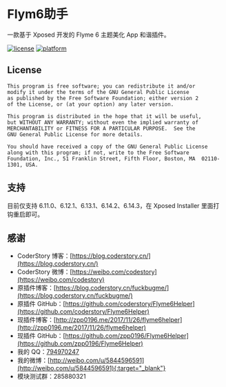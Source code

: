# Flym6助手

一款基于 Xposed 开发的 Flyme 6 主题美化 App 和谐插件。

[![license](https://img.shields.io/badge/license-GPLV2-blue.svg)](#)
[![platform](https://img.shields.io/badge/platform-Android-yellow.svg)](https://www.android.com)

## License
```text
This program is free software; you can redistribute it and/or
modify it under the terms of the GNU General Public License
as published by the Free Software Foundation; either version 2
of the License, or (at your option) any later version.

This program is distributed in the hope that it will be useful,
but WITHOUT ANY WARRANTY; without even the implied warranty of
MERCHANTABILITY or FITNESS FOR A PARTICULAR PURPOSE.  See the
GNU General Public License for more details.

You should have received a copy of the GNU General Public License
along with this program; if not, write to the Free Software
Foundation, Inc., 51 Franklin Street, Fifth Floor, Boston, MA  02110-1301, USA.
```

## 支持

目前仅支持 6.11.0、6.12.1、6.13.1、6.14.2、6.14.3，在 Xposed Installer 里面打钩重启即可。

## 感谢

* CoderStory 博客：[https://blog.coderstory.cn/](https://blog.coderstory.cn/)
* CoderStory 微博：[https://weibo.com/codestory](https://weibo.com/codestory)
* 原插件博客：[https://blog.coderstory.cn/fuckbugme/](https://blog.coderstory.cn/fuckbugme/)
* 原插件 GitHub：[https://github.com/coderstory/Flyme6Helper](https://github.com/coderstory/Flyme6Helper)
* 现插件博客：[http://zpp0196.me/2017/11/26/flyme6helper](http://zpp0196.me/2017/11/26/flyme6helper)
* 现插件 GitHub：[https://github.com/zpp0196/Flyme6Helper](https://github.com/zpp0196/Flyme6Helper)
* 我的 QQ：[794970247](http://sighttp.qq.com/msgrd?v=3&uin=794970247&site=&menu=yes)
* 我的微博：[http://weibo.com/u/5844596591](http://weibo.com/u/5844596591){:target="_blank"}
* 模块测试群：285880321